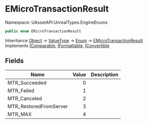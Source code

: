 # EMicroTransactionResult

Namespace: UAssetAPI.UnrealTypes.EngineEnums

```csharp
public enum EMicroTransactionResult
```

Inheritance [Object](https://docs.microsoft.com/en-us/dotnet/api/system.object) → [ValueType](https://docs.microsoft.com/en-us/dotnet/api/system.valuetype) → [Enum](https://docs.microsoft.com/en-us/dotnet/api/system.enum) → [EMicroTransactionResult](./uassetapi.unrealtypes.engineenums.emicrotransactionresult.md)<br>
Implements [IComparable](https://docs.microsoft.com/en-us/dotnet/api/system.icomparable), [IFormattable](https://docs.microsoft.com/en-us/dotnet/api/system.iformattable), [IConvertible](https://docs.microsoft.com/en-us/dotnet/api/system.iconvertible)

## Fields

| Name | Value | Description |
| --- | --: | --- |
| MTR_Succeeded | 0 |  |
| MTR_Failed | 1 |  |
| MTR_Canceled | 2 |  |
| MTR_RestoredFromServer | 3 |  |
| MTR_MAX | 4 |  |
